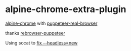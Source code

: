 # alpine-chrome-extra-plugin
[alpine-chrome](https://github.com/Zenika/alpine-chrome) with [puppeteer-real-browser](https://github.com/ZFC-Digital/puppeteer-real-browser)

thanks [rebrowser-puppeteer](https://github.com/rebrowser/rebrowser-puppeteer)

Using socat to [fix --headless=new](https://github.com/Zenika/alpine-chrome/issues/225)
